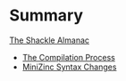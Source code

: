 # Summary

[The Shackle Almanac](./foreword.md)
- [The Compilation Process](./process.md)
- [MiniZinc Syntax Changes](./mzn-syntax.md)
